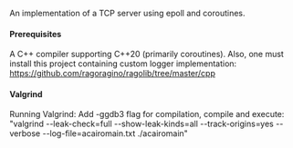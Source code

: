 An implementation of a TCP server using epoll and coroutines.

#### Prerequisites
A C++ compiler supporting C++20 (primarily coroutines).
Also, one must install this project containing custom logger implementation: https://github.com/ragoragino/ragolib/tree/master/cpp

#### Valgrind
Running Valgrind:
Add -ggdb3 flag for compilation, compile and execute: "valgrind --leak-check=full --show-leak-kinds=all --track-origins=yes --verbose --log-file=acairomain.txt ./acairomain"